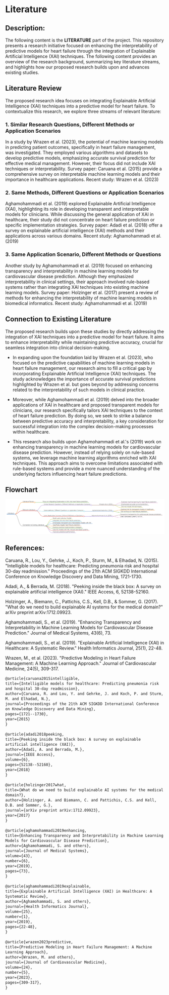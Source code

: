 # Literature

## Description:

The following content is the **LITERATURE** part of the project. This repository presents a research initiative focused on enhancing the interpretability of predictive models for heart failure through the integration of Explainable Artificial Intelligence (XAI) techniques. The following content provides an overview of the research background, summarizing key literature streams, and highlights how our proposed research builds upon and advances existing studies.

## Literature Review

The proposed research idea focuses on integrating Explainable Artificial Intelligence (XAI) techniques into a predictive model for heart failure. To contextualize this research, we explore three streams of relevant literature:

### 1. Similar Research Questions, Different Methods or Application Scenarios

In a study by Wrazen et al. (2023), the potential of machine learning models in predicting patient outcomes, specifically in heart failure management, was investigated. They employed various algorithms and datasets to develop predictive models, emphasizing accurate survival prediction for effective medical management. However, their focus did not include XAI techniques or interpretability.
Survey paper: Caruana et al. (2015) provide a comprehensive survey on interpretable machine learning models and their importance in healthcare applications. Recent study: Wrazen et al. (2023)

### 2. Same Methods, Different Questions or Application Scenarios

Aghamohammadi et al. (2019) explored Explainable Artificial Intelligence (XAI), highlighting its role in developing transparent and interpretable models for clinicians. While discussing the general application of XAI in healthcare, their study did not concentrate on heart failure prediction or specific implementation strategies.
Survey paper: Adadi et al. (2018) offer a survey on explainable artificial intelligence (XAI) methods and their applications across various domains. Recent study: Aghamohammadi et al. (2019)

### 3. Same Application Scenario, Different Methods or Questions

Another study by Aghamohammadi et al. (2019) focused on enhancing transparency and interpretability in machine learning models for cardiovascular disease prediction. Although they emphasized interpretability in clinical settings, their approach involved rule-based systems rather than integrating XAI techniques into existing machine learning models.
Survey paper: Holzinger et al. (2017) present a review of methods for enhancing the interpretability of machine learning models in biomedical informatics. Recent study: Aghamohammadi et al. (2019)

## Connection to Existing Literature

The proposed research builds upon these studies by directly addressing the integration of XAI techniques into a predictive model for heart failure. It aims to enhance interpretability while maintaining predictive accuracy, crucial for seamless integration into clinical decision-making.

- In expanding upon the foundation laid by Wrazen et al. (2023), who focused on the predictive capabilities of machine learning models in heart failure management, our research aims to fill a critical gap by incorporating Explainable Artificial Intelligence (XAI) techniques. The study acknowledges the importance of accurate survival predictions highlighted by Wrazen et al. but goes beyond by addressing concerns related to the interpretability of such models in clinical practice.

-  Moreover, while Aghamohammadi et al. (2019) delved into the broader applications of XAI in healthcare and proposed transparent models for clinicians, our research specifically tailors XAI techniques to the context of heart failure prediction. By doing so, we seek to strike a balance between predictive accuracy and interpretability, a key consideration for successful integration into the complex decision-making processes within healthcare.
  
- This research also builds upon Aghamohammadi et al.'s (2019) work on enhancing transparency in machine learning models for cardiovascular disease prediction. However, instead of relying solely on rule-based systems, we leverage machine learning algorithms enriched with XAI techniques. This approach aims to overcome limitations associated with rule-based systems and provide a more nuanced understanding of the underlying factors influencing heart failure predictions.

## Flowchart
<img src="Flowchart.png" alt="Flowchart">

## References:

Caruana, R., Lou, Y., Gehrke, J., Koch, P., Sturm, M., & Elhadad, N. (2015). "Intelligible models for healthcare: Predicting pneumonia risk and hospital 30-day readmission." Proceedings of the 21th ACM SIGKDD International Conference on Knowledge Discovery and Data Mining, 1721-1730.

Adadi, A., & Berrada, M. (2018). "Peeking inside the black box: A survey on explainable artificial intelligence (XAI)." IEEE Access, 6, 52138-52160.

Holzinger, A., Biemann, C., Pattichis, C.S., Kell, D.B., & Sommer, G. (2017). "What do we need to build explainable AI systems for the medical domain?" arXiv preprint arXiv:1712.09923.

Aghamohammadi, S., et al. (2019). "Enhancing Transparency and Interpretability in Machine Learning Models for Cardiovascular Disease Prediction." Journal of Medical Systems, 43(6), 73.

Aghamohammadi, S., et al. (2019). "Explainable Artificial Intelligence (XAI) in Healthcare: A Systematic Review." Health Informatics Journal, 25(1), 22-48.

Wrazen, M., et al. (2023). "Predictive Modeling in Heart Failure Management: A Machine Learning Approach." Journal of Cardiovascular Medicine, 24(5), 309-317.

```
@article{caruana2015intelligible,
title={Intelligible models for healthcare: Predicting pneumonia risk and hospital 30-day readmission},
author={Caruana, R. and Lou, Y. and Gehrke, J. and Koch, P. and Sturm, M. and Elhadad, N.},
journal={Proceedings of the 21th ACM SIGKDD International Conference on Knowledge Discovery and Data Mining},
pages={1721--1730},
year={2015}
}

@article{adadi2018peeking,
title={Peeking inside the black box: A survey on explainable artificial intelligence (XAI)},
author={Adadi, A. and Berrada, M.},
journal={IEEE Access},
volume={6},
pages={52138--52160},
year={2018}
}

@article{holzinger2017what,
title={What do we need to build explainable AI systems for the medical domain?},
author={Holzinger, A. and Biemann, C. and Pattichis, C.S. and Kell, D.B. and Sommer, G.},
journal={arXiv preprint arXiv:1712.09923},
year={2017}
}

@article{aghamohammadi2019enhancing,
title={Enhancing Transparency and Interpretability in Machine Learning Models for Cardiovascular Disease Prediction},
author={Aghamohammadi, S. and others},
journal={Journal of Medical Systems},
volume={43},
number={6},
year={2019},
pages={73},
}

@article{aghamohammadi2019explainable,
title={Explainable Artificial Intelligence (XAI) in Healthcare: A Systematic Review},
author={Aghamohammadi, S. and others},
journal={Health Informatics Journal},
volume={25},
number={1},
year={2019},
pages={22-48},
}

@article{wrazen2023predictive,
title={Predictive Modeling in Heart Failure Management: A Machine Learning Approach},
author={Wrazen, M. and others},
journal={Journal of Cardiovascular Medicine},
volume={24},
number={5},
year={2023},
pages={309-317},
}
```


